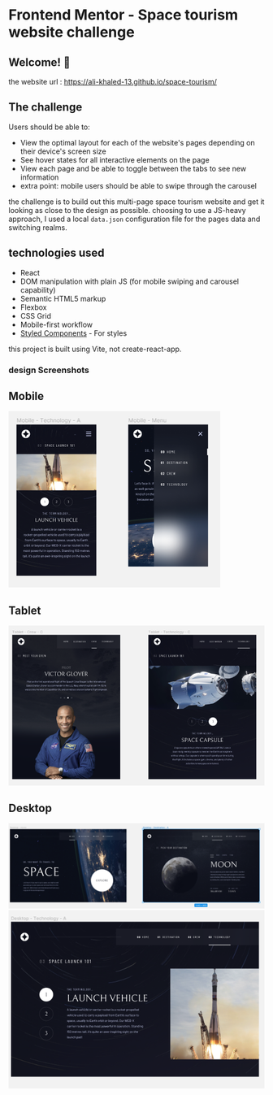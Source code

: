 # Frontend Mentor - Space tourism website challenge

## Welcome! 👋
the website url : https://ali-khaled-13.github.io/space-tourism/
## The challenge

Users should be able to:

- View the optimal layout for each of the website's pages depending on their device's screen size
- See hover states for all interactive elements on the page
- View each page and be able to toggle between the tabs to see new information
- extra point: mobile users should be able to swipe through the carousel

the challenge is to build out this multi-page space tourism website and get it looking as close to the design as possible.
choosing to use a JS-heavy approach, I used a local `data.json` configuration file for the pages data and switching realms. 

## technologies used
- React
- DOM manipulation with plain JS (for mobile swiping and carousel capability)
- Semantic HTML5 markup
- Flexbox
- CSS Grid
- Mobile-first workflow
- [Styled Components](https://styled-components.com/) - For styles

this project is built using Vite, not create-react-app.

### design Screenshots
## Mobile
![](./public/Screenshot_mobile.png)

## Tablet
![](./public/Screenshot_tablet.png)

## Desktop
![](./public/Screenshot1.png)
![](./public/Screenshot2.png)


